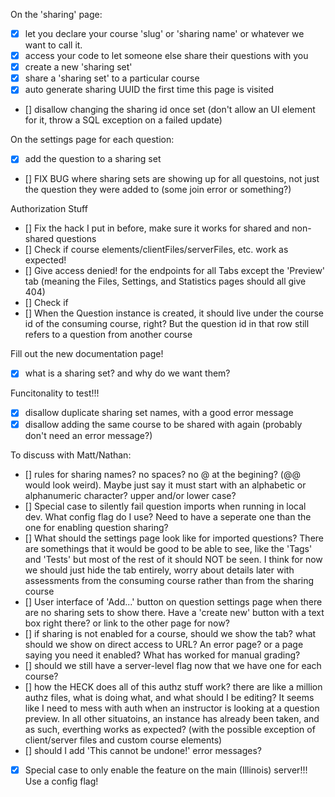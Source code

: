 On the 'sharing' page:

- [x] let you declare your course 'slug' or 'sharing name' or whatever we want to call it.
- [x] access your code to let someone else share their questions with you
- [x] create a new 'sharing set'
- [x] share a 'sharing set' to a particular course
- [x] auto generate sharing UUID the first time this page is visited
- [] disallow changing the sharing id once set (don't allow an UI element for it, throw a SQL exception on a failed update)

On the settings page for each question:

- [x] add the question to a sharing set
- [] FIX BUG where sharing sets are showing up for all questoins, not just the question they were added to (some join error or something?)

Authorization Stuff

- [] Fix the hack I put in before, make sure it works for shared and non-shared questions
- [] Check if course elements/clientFiles/serverFiles, etc. work as expected!
- [] Give access denied! for the endpoints for all Tabs except the 'Preview' tab (meaning the Files, Settings, and Statistics pages should all give 404)
- [] Check if
- [] When the Question instance is created, it should live under the course id of the consuming course, right? But the question id in that row still refers to a question from another course

Fill out the new documentation page!

- [x] what is a sharing set? and why do we want them?

Funcitonality to test!!!

- [x] disallow duplicate sharing set names, with a good error message
- [x] disallow adding the same course to be shared with again (probably don't need an error message?)

To discuss with Matt/Nathan:

- [] rules for sharing names? no spaces? no @ at the begining? (@@ would look weird). Maybe just say it must start with an alphabetic or alphanumeric character? upper and/or lower case?
- [] Special case to silently fail question imports when running in local dev. What config flag do I use? Need to have a seperate one than the one for enabling question sharing?
- [] What should the settings page look like for imported questions? There are somethings that it would be good to be able to see, like the 'Tags' and 'Tests' but most of the rest of it should NOT be seen. I think for now we should just hide the tab entirely, worry about details later
  with assessments from the consuming course rather than from the sharing course
- [] User interface of 'Add...' button on question settings page when there are no sharing sets to show there. Have a 'create new' button with a text box right there? or link to the other page for now?
- [] if sharing is not enabled for a course, should we show the tab? what should we show on direct access to URL? An error page? or a page saying you need it enabled? What has worked for manual grading?
- [] should we still have a server-level flag now that we have one for each course?
- []  how the HECK does all of this authz stuff work? there are like a million authz files, what is doing what, and what should I be editing? It seems like I need to mess with auth when an instructor is looking at a question preview. In all other situatoins, an instance has already been taken, and as such, everthing works as expected? (with the possible exception of client/server files and custom course elements)
- [] should I add 'This cannot be undone!' error messages?

- [x] Special case to only enable the feature on the main (Illinois) server!!! Use a config flag!
